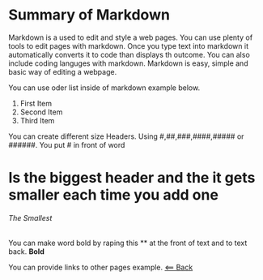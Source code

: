 # Summary of Markdown

 Markdown is a used to edit and style a web pages. You can use plenty of tools 
 to edit pages with markdown. Once you type text into markdown it automatically
 converts it to code than displays th outcome. You can also include coding 
 languges with markdown. Markdown is easy, simple and basic way of editing 
 a webpage.
 
 You can use oder list inside of markdown example below.
 
 1. First Item
 2. Second Item 
 3. Third Item
 
 You can create different size Headers. Using #,##,###,####,##### or ######.
 You put # in front of word
 # Is the biggest header and the it gets smaller each time you add one
 ###### The Smallest
 
 
 You can make word bold by raping this ** at the front of text and to text back. 
 **Bold**
 
 You can provide links to other pages example.
[<== Back](README.md)


